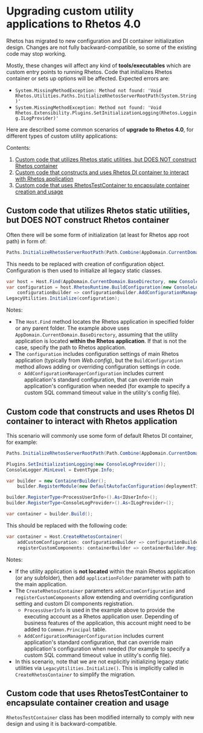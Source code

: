 # Upgrading custom utility applications to Rhetos 4.0

Rhetos has migrated to new configuration and DI container initialization design.
Changes are not fully backward-compatible, so some of the existing code may stop working.

Mostly, these changes will affect any kind of **tools/executables** which are custom entry points
to running Rhetos. Code that initializes Rhetos container or sets up options will be affected.
Expected errors are:

* `System.MissingMethodException: Method not found: 'Void Rhetos.Utilities.Paths.InitializeRhetosServerRootPath(System.String)'`
* `System.MissingMethodException: Method not found: 'Void Rhetos.Extensibility.Plugins.SetInitializationLogging(Rhetos.Logging.ILogProvider)'`

Here are described some common scenarios of **upgrade to Rhetos 4.0**,
for different types of custom utility applications:

Contents:

1. [Custom code that utilizes Rhetos static utilities, but DOES NOT construct Rhetos container](#custom-code-that-utilizes-rhetos-static-utilities-but-does-not-construct-rhetos-container)
2. [Custom code that constructs and uses Rhetos DI container to interact with Rhetos application](#custom-code-that-constructs-and-uses-rhetos-di-container-to-interact-with-rhetos-application)
3. [Custom code that uses RhetosTestContainer to encapsulate container creation and usage](#custom-code-that-uses-rhetostestcontainer-to-encapsulate-container-creation-and-usage)

## Custom code that utilizes Rhetos static utilities, but DOES NOT construct Rhetos container

Often there will be some form of initialization (at least for Rhetos app root path) in form of:

```cs
Paths.InitializeRhetosServerRootPath(Path.Combine(AppDomain.CurrentDomain.BaseDirectory, @"..\.."));
```

This needs to be replaced with creation of configuration object.
Configuration is then used to initialize all legacy static classes.

```cs
var host = Host.Find(AppDomain.CurrentDomain.BaseDirectory, new ConsoleLogProvider());
var configuration = host.RhetosRuntime.BuildConfiguration(new ConsoleLogProvider(), host.ConfigurationFolder,
    configurationBuilder => configurationBuilder.AddConfigurationManagerConfiguration());
LegacyUtilities.Initialize(configuration);
```

Notes:

* The `Host.Find` method locates the Rhetos application in specified folder or any parent folder.
  The example above uses `AppDomain.CurrentDomain.BaseDirectory`, assuming that
  the utility application is located **within the Rhetos application**.
  If that is not the case, specify the path to Rhetos application.
* The `configuration` includes configuration settings of main Rhetos application
  (typically from *Web.config*), but the `BuildConfiguration` method allows adding
  or overriding configuration settings in code.
  * `AddConfigurationManagerConfiguration` includes current application's standard configuration,
    that can override main application's configuration when needed (for example to specify
    a custom SQL command timeout value in the utility's config file).

## Custom code that constructs and uses Rhetos DI container to interact with Rhetos application

This scenario will commonly use some form of default Rhetos DI container, for example:

```cs
Paths.InitializeRhetosServerRootPath(Path.Combine(AppDomain.CurrentDomain.BaseDirectory, @"..\.."));

Plugins.SetInitializationLogging(new ConsoleLogProvider());
ConsoleLogger.MinLevel = EventType.Info;

var builder = new ContainerBuilder();
    builder.RegisterModule(new DefaultAutofacConfiguration(deploymentTime: false, deployDatabaseOnly: false));

builder.RegisterType<ProcessUserInfo>().As<IUserInfo>();
builder.RegisterType<ConsoleLogProvider>().As<ILogProvider>();

var container = builder.Build();
```

This should be replaced with the following code:

```cs
var container = Host.CreateRhetosContainer(
    addCustomConfiguration: configurationBuilder => configurationBuilder.AddConfigurationManagerConfiguration(),
    registerCustomComponents: containerBuilder => containerBuilder.RegisterType<ProcessUserInfo>().As<IUserInfo>());
```

Notes:

* If the utility application is **not located** within the main Rhetos application (or any subfolder),
  then add `applicationFolder` parameter with path to the main application.
* The `CreateRhetosContainer` parameters `addCustomConfiguration` and `registerCustomComponents`
  allow extending and overriding configuration setting and custom DI components registration.
  * `ProcessUserInfo` is used in the example above to provide the executing account as a Rhetos application user.
    Depending of business features of the application, this account might need to be added
    to `Common.Principal` table.
  * `AddConfigurationManagerConfiguration` includes current application's standard configuration,
    that can override main application's configuration when needed (for example to specify
    a custom SQL command timeout value in utility's config file).
* In this scenario, note that we are not explicitly initializing legacy static utilities
  via `LegacyUtilities.Initialize()`. This is implicitly called in `CreateRhetosContainer`
  to simplify the migration.

## Custom code that uses RhetosTestContainer to encapsulate container creation and usage

`RhetosTestContainer` class has been modified internally to comply with new design and using it
is backward-compatible.
